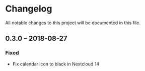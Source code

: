 # Changelog
All notable changes to this project will be documented in this file.

## 0.3.0 – 2018-08-27
### Fixed
- Fix calendar icon to black in Nextcloud 14
